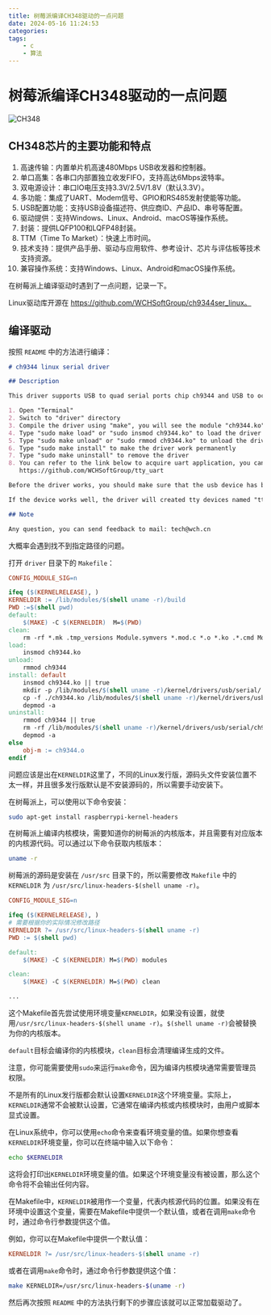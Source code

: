 ```yaml
---
title: 树莓派编译CH348驱动的一点问题
date: 2024-05-16 11:24:53
categories:
tags:
    - c
    - 算法
---
```


# 树莓派编译CH348驱动的一点问题

![CH348](https://imgs.boringhex.top/blog/img_v3_02at_eddb110e-52a3-4e2e-b394-157bfc8fa6fg.jpg)

## CH348芯片的主要功能和特点

1. 高速传输：内置单片机高速480Mbps USB收发器和控制器。
2. 单口高集：各串口内部置独立收发FIFO，支持高达6Mbps波特率。
3. 双电源设计：串口IO电压支持3.3V/2.5V/1.8V（默认3.3V）。
4. 多功能：集成了UART、Modem信号、GPIO和RS485发射使能等功能。
5. USB配置功能：支持USB设备描述符、供应商ID、产品ID、串号等配置。
6. 驱动提供：支持Windows、Linux、Android、macOS等操作系统。
7. 封装：提供LQFP100和LQFP48封装。
8. TTM（Time To Market）：快速上市时间。
9. 技术支持：提供产品手册、驱动与应用软件、参考设计、芯片与评估板等技术支持资源。
10. 兼容操作系统：支持Windows、Linux、Android和macOS操作系统。

在树莓派上编译驱动时遇到了一点问题，记录一下。

<!-- more -->

Linux驱动库开源在 https://github.com/WCHSoftGroup/ch9344ser_linux。

## 编译驱动

按照 `README` 中的方法进行编译：

```markdown
# ch9344 linux serial driver

## Description

This driver supports USB to quad serial ports chip ch9344 and USB to octal serial ports chip ch348.

1. Open "Terminal"
2. Switch to "driver" directory
3. Compile the driver using "make", you will see the module "ch9344.ko" if successful
4. Type "sudo make load" or "sudo insmod ch9344.ko" to load the driver dynamically
5. Type "sudo make unload" or "sudo rmmod ch9344.ko" to unload the driver
6. Type "sudo make install" to make the driver work permanently
7. Type "sudo make uninstall" to remove the driver
8. You can refer to the link below to acquire uart application, you can use gcc or Cross-compile with cross-gcc
   https://github.com/WCHSoftGroup/tty_uart

Before the driver works, you should make sure that the usb device has been plugged in and is working properly, you can use shell command "lsusb" or "dmesg" to confirm that, USB VID of these devices are [1A86], you can view all IDs from the id table which defined in "ch9344.c".

If the device works well, the driver will created tty devices named "ttyCH9344USBx" in /dev directory.

## Note

Any question, you can send feedback to mail: tech@wch.cn
```

大概率会遇到找不到指定路径的问题。

打开 `driver` 目录下的 `Makefile`：

```makefile
CONFIG_MODULE_SIG=n

ifeq ($(KERNELRELEASE), )
KERNELDIR := /lib/modules/$(shell uname -r)/build
PWD :=$(shell pwd)
default:
	$(MAKE) -C $(KERNELDIR)  M=$(PWD)  
clean:
	rm -rf *.mk .tmp_versions Module.symvers *.mod.c *.o *.ko .*.cmd Module.markers modules.order *.a *.mod
load:
	insmod ch9344.ko
unload:
	rmmod ch9344
install: default
	insmod ch9344.ko || true
	mkdir -p /lib/modules/$(shell uname -r)/kernel/drivers/usb/serial/ || true
	cp -f ./ch9344.ko /lib/modules/$(shell uname -r)/kernel/drivers/usb/serial/ || true
	depmod -a
uninstall:
	rmmod ch9344 || true
	rm -rf /lib/modules/$(shell uname -r)/kernel/drivers/usb/serial/ch9344.ko || true
	depmod -a
else
	obj-m := ch9344.o
endif
```

问题应该是出在`KERNELDIR`这里了，不同的Linux发行版，源码头文件安装位置不太一样，并且很多发行版默认是不安装源码的，所以需要手动安装下。

在树莓派上，可以使用以下命令安装：

```bash
sudo apt-get install raspberrypi-kernel-headers
```

在树莓派上编译内核模块，需要知道你的树莓派的内核版本，并且需要有对应版本的内核源代码。可以通过以下命令获取内核版本：

```bash
uname -r
```

树莓派的源码是安装在 `/usr/src` 目录下的，所以需要修改 `Makefile` 中的 `KERNELDIR` 为 `/usr/src/linux-headers-$(shell uname -r)`。

```makefile
CONFIG_MODULE_SIG=n

ifeq ($(KERNELRELEASE), )
# 需要根据你的实际情况修改路径
KERNELDIR ?= /usr/src/linux-headers-$(shell uname -r)
PWD := $(shell pwd)

default:
    $(MAKE) -C $(KERNELDIR) M=$(PWD) modules

clean:
    $(MAKE) -C $(KERNELDIR) M=$(PWD) clean

...
```

这个Makefile首先尝试使用环境变量`KERNELDIR`，如果没有设置，就使用`/usr/src/linux-headers-$(shell uname -r)`。`$(shell uname -r)`会被替换为你的内核版本。

`default`目标会编译你的内核模块，`clean`目标会清理编译生成的文件。

注意，你可能需要使用`sudo`来运行`make`命令，因为编译内核模块通常需要管理员权限。

不是所有的Linux发行版都会默认设置`KERNELDIR`这个环境变量。实际上，`KERNELDIR`通常不会被默认设置，它通常在编译内核或内核模块时，由用户或脚本显式设置。

在Linux系统中，你可以使用`echo`命令来查看环境变量的值。如果你想查看`KERNELDIR`环境变量，你可以在终端中输入以下命令：

```bash
echo $KERNELDIR
```

这将会打印出`KERNELDIR`环境变量的值。如果这个环境变量没有被设置，那么这个命令将不会输出任何内容。

在Makefile中，`KERNELDIR`被用作一个变量，代表内核源代码的位置。如果没有在环境中设置这个变量，需要在Makefile中提供一个默认值，或者在调用`make`命令时，通过命令行参数提供这个值。

例如，你可以在Makefile中提供一个默认值：

```makefile
KERNELDIR ?= /usr/src/linux-headers-$(shell uname -r)
```

或者在调用`make`命令时，通过命令行参数提供这个值：

```bash
make KERNELDIR=/usr/src/linux-headers-$(uname -r)
```

然后再次按照 `README` 中的方法执行剩下的步骤应该就可以正常加载驱动了。
